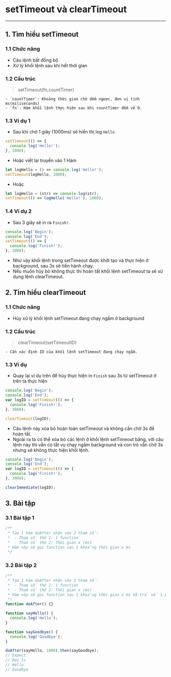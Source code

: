 # setTimeout và clearTimeout

---

## 1. Tìm hiểu setTimeout

### 1.1 Chức năng

- Câu lệnh bất đồng bộ
- Xử lý khối lệnh sau khi hết thời gian

### 1.2 Cấu trúc

> setTimeout(fn,countTimer)

    - `countTimer`: Khoảng thời gian chờ đếm ngược, đơn vị tính ms(miliseconds)
    - `fn`: Hàm khối lệnh thực hiện sau khi countTimer đếm về 0.

### 1.3 Ví dụ 1

- Sau khi chờ 1 giây (1000ms) sẽ hiển thị log `Hello`

```js
setTimeout(() => {
  console.log('Hello!');
}, 1000);
```

- Hoặc viết lại truyền vào 1 Hàm

```js
let logHello = () => console.log('Hello!');
setTimeout(logHello, 1000);
```

- Hoặc

```js
let logHello = (str) => console.log(str);
setTimeout(() => logHello('Hello!'), 1000);
```

### 1.4 Ví dụ 2

- Sau 3 giây sẽ in ra `Finish!`.

```js
console.log('Begin');
console.log('End');
setTimeout(() => {
  console.log('Finish!');
}, 3000);
```

- Như vậy khối lệnh trong setTimeout được khởi tạo và thực hiện ở background, sau 3s sẽ tiến hành chạy.
- Nếu muốn hủy bỏ không thực thi hoàn tất khối lệnh setTimeout ta sẽ sử dụng lệnh clearTimeout.

## 2. Tìm hiểu clearTimeout

### 1.1 Chức năng

- Hủy xử lý khối lệnh setTimeout đang chạy ngầm ở background

### 1.2 Cấu trúc

> clearTimeout(setTimeoutID)

    - Cần xác định ID của khối lệnh setTimeout đang chạy ngầm.

### 1.3 Ví dụ

- Quay lại ví dụ trên để hủy thực hiện in `Finish` sau 3s từ setTimeout ở trên ta thực hiện

```js
console.log('Begin');
console.log('End');
var logID = setTimeout(() => {
  console.log('Finish!');
}, 3000);

clearTimeout(logID);
```

- Câu lệnh này xóa bỏ hoàn toàn setTimeout và không cần chờ 3s để hoàn tất.
- Ngoài ra ta có thể xóa bỏ các lệnh ở khối lệnh setTimeout bằng, với câu lệnh này thì vẫn có tắt vụ chạy ngầm background và con trỏ vẫn chờ 3s nhưng sẽ không thực hiện khối lệnh.

```js
console.log('Begin');
console.log('End');
var logID = setTimeout(() => {
  console.log('Finish!');
}, 3000);

clearImmediate(logID);
```

## 3. Bài tập

### 3.1 Bài tập 1

```js
/**
 * Tạo 1 hàm doAfter nhận vào 2 tham số:
 *  - Tham số thứ 1: 1 function
 *  - Tham số thứ 2: Thời gian x (ms)
 * Hàm này sẽ gọi function sau 1 khoảng thời gian x ms
 */
```

### 3.2 Bài tập 2

```js
/**
 * Tạo 1 hàm doAfter nhận vào 2 tham số:
 *  - Tham số thứ 1: 1 function
 *  - Tham số thứ 2: Thời gian x (ms)
 * Hàm này sẽ gọi function sau 1 khoảng thời gian x ms VÀ trả về 1 promise để có thể gọi như sau
 */
function doAfter() {}

function sayHello() {
  console.log('Hello');
}

function sayGoodbye() {
  console.log('Goodbye');
}

doAfter(sayHello, 1000).then(sayGoodbye);
// Expect:
// Đợi 1s
// Hello
// Goodbye
```
